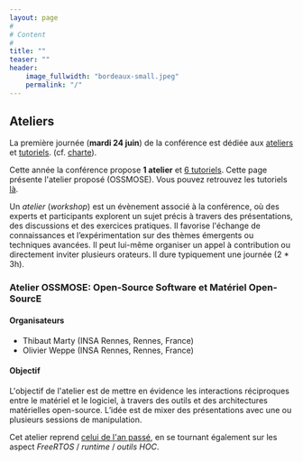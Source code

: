 ```yaml
---
layout: page
#
# Content
#
title: ""
teaser: ""
header:
    image_fullwidth: "bordeaux-small.jpeg"
    permalink: "/"
---
```


## **Ateliers**

La première journée (**mardi 24 juin**) de la conférence est dédiée aux
[ateliers](https://2025.compas-conference.fr/workshops/) et
[tutoriels](https://2025.compas-conference.fr/tutoriaux/). (cf.
[charte](https://www.compas-conference.fr/organisation/charte/)).

Cette année la conférence propose **1 atelier** et [6
tutoriels](https://2025.compas-conference.fr/tutoriaux/). Cette page
présente l'atelier proposé (OSSMOSE). Vous pouvez retrouvez les
tutoriels [là](https://2025.compas-conference.fr/tutoriaux/).

Un *atelier* (*workshop*) est un évènement associé à la conférence, où
des experts et participants explorent un sujet précis à travers des
présentations, des discussions et des exercices pratiques. Il favorise
l'échange de connaissances et l’expérimentation sur des thèmes
émergents ou techniques avancées. Il peut lui-même organiser un appel
à contribution ou directement inviter plusieurs orateurs. Il dure
typiquement une journée (2 * 3h).

### Atelier OSSMOSE: **Open-Source Software et Matériel Open-SourcE**

#### Organisateurs

- Thibaut Marty (INSA Rennes, Rennes, France)
- Olivier Weppe (INSA Rennes, Rennes, France)

#### Objectif

L'objectif de l'atelier est de mettre en évidence les interactions
réciproques entre le matériel et le logiciel, à travers des outils et
des architectures matérielles open-source. L’idée est de mixer des
présentations avec une ou plusieurs sessions de manipulation.

Cet atelier reprend [celui de l'an
passé](https://www.gdr-soc.cnrs.fr/2024/04/15/ossmose/), en se
tournant également sur les aspect *FreeRTOS* / *runtime* / *outils
HOC*.

<!-- [Consulter le programme de l'atelier](https://www.gdr-soc.cnrs.fr/2024/04/15/ossmose/) -->
